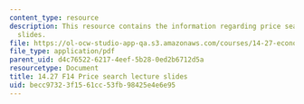 ```yaml
---
content_type: resource
description: This resource contains the information regarding price search lecture
  slides.
file: https://ol-ocw-studio-app-qa.s3.amazonaws.com/courses/14-27-economics-and-e-commerce-fall-2014/becc97323f1561cc53fb98425e4e6e95_MIT14_27F14_lecslide9.pdf
file_type: application/pdf
parent_uid: d4c76522-6217-4eef-5b28-0ed2b6712d5a
resourcetype: Document
title: 14.27 F14 Price search lecture slides
uid: becc9732-3f15-61cc-53fb-98425e4e6e95
---
```

